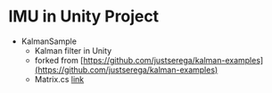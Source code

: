 # IMU in Unity Project


- KalmanSample
	- Kalman filter in Unity
	- forked from [https://github.com/justserega/kalman-examples](https://github.com/justserega/kalman-examples)
	- Matrix.cs [link](http://blog.ivank.net/lightweight-matrix-class-in-c-strassen-algorithm-lu-decomposition.html)